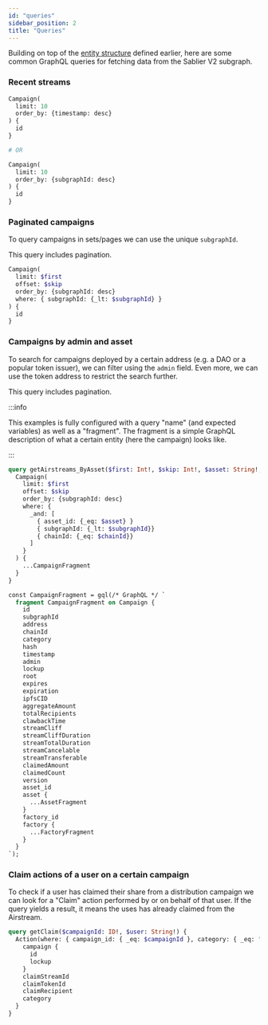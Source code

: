 ```yaml
---
id: "queries"
sidebar_position: 2
title: "Queries"
---
```


Building on top of the [entity structure](/api/subgraphs/merkle/structure) defined earlier, here are some common GraphQL
queries for fetching data from the Sablier V2 subgraph.

### Recent streams

```graphql title="The 10 most recent campaigns"
Campaign(
  limit: 10
  order_by: {timestamp: desc}
) {
  id
}

# OR

Campaign(
  limit: 10
  order_by: {subgraphId: desc}
) {
  id
}

```

### Paginated campaigns

To query campaigns in sets/pages we can use the unique `subgraphId`.

This query includes pagination.

```graphql title="The next campaigns indexed before the last seen subgraphId"
Campaign(
  limit: $first
  offset: $skip
  order_by: {subgraphId: desc}
  where: { subgraphId: {_lt: $subgraphId} }
) {
  id
}
```

### Campaigns by admin and asset

To search for campaigns deployed by a certain address (e.g. a DAO or a popular token issuer), we can filter using the
`admin` field. Even more, we can use the token address to restrict the search further.

This query includes pagination.

:::info

This examples is fully configured with a query "name" (and expected variables) as well as a "fragment". The fragment is
a simple GraphQL description of what a certain entity (here the campaign) looks like.

:::

```graphql title="The next campaigns created by an address with a certain asset"
query getAirstreams_ByAsset($first: Int!, $skip: Int!, $asset: String!, $subgraphId: BigInt!, $chainId: BigInt!) {
  Campaign(
    limit: $first
    offset: $skip
    order_by: {subgraphId: desc}
    where: {
      _and: [
        { asset_id: {_eq: $asset} }
        { subgraphId: {_lt: $subgraphId}}
        { chainId: {_eq: $chainId}}
      ]
    }
  ) {
    ...CampaignFragment
  }
}

const CampaignFragment = gql(/* GraphQL */ `
  fragment CampaignFragment on Campaign {
    id
    subgraphId
    address
    chainId
    category
    hash
    timestamp
    admin
    lockup
    root
    expires
    expiration
    ipfsCID
    aggregateAmount
    totalRecipients
    clawbackTime
    streamCliff
    streamCliffDuration
    streamTotalDuration
    streamCancelable
    streamTransferable
    claimedAmount
    claimedCount
    version
    asset_id
    asset {
      ...AssetFragment
    }
    factory_id
    factory {
      ...FactoryFragment
    }
  }
`);

```

### Claim actions of a user on a certain campaign

To check if a user has claimed their share from a distribution campaign we can look for a "Claim" action performed by or
on behalf of that user. If the query yields a result, it means the uses has already claimed from the Airstream.

```graphql title="Claim action of a user on a certain campaign"
query getClaim($campaignId: ID!, $user: String!) {
  Action(where: { campaign_id: { _eq: $campaignId }, category: { _eq: "Claim" }, claimRecipient: { _eq: $uer } }) {
    campaign {
      id
      lockup
    }
    claimStreamId
    claimTokenId
    claimRecipient
    category
  }
}
```
